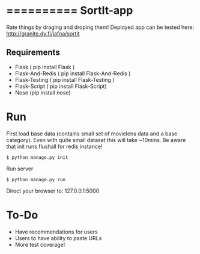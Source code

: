 ==========
SortIt-app
==========

Rate things by draging and droping them! Deployed app can be tested here: http://granite.dy.fi/jafna/sortit

Requirements
------------

* Flask ( pip install Flask )
* Flask-And-Redis ( pip install Flask-And-Redis )
* Flask-Testing ( pip install Flask-Testing )
* Flask-Script ( pip install Flask-Script)
* Nose (pip install nose)

Run
===

First load base data (contains small set of movielens data and a base category). Even with quite small dataset this will take ~10mins.
Be aware that init runs flushall for redis instance!

```
$ python manage.py init
```

Run server
```
$ python manage.py run
```
Direct your browser to: 127.0.0.1:5000

To-Do
=====
* Have recommendations for users
* Users to have ability to paste URLs
* More test coverage!
